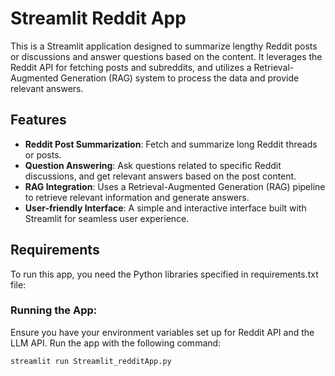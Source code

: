# Streamlit Reddit App

This is a Streamlit application designed to summarize lengthy Reddit posts or discussions and answer questions based on the content. It leverages the Reddit API for fetching posts and subreddits, and utilizes a Retrieval-Augmented Generation (RAG) system to process the data and provide relevant answers.

## Features

- **Reddit Post Summarization**: Fetch and summarize long Reddit threads or posts.
- **Question Answering**: Ask questions related to specific Reddit discussions, and get relevant answers based on the post content.
- **RAG Integration**: Uses a Retrieval-Augmented Generation (RAG) pipeline to retrieve relevant information and generate answers.
- **User-friendly Interface**: A simple and interactive interface built with Streamlit for seamless user experience.

## Requirements

To run this app, you need the Python libraries specified in requirements.txt file:

### Running the App:

Ensure you have your environment variables set up for Reddit API and the LLM API.
Run the app with the following command:
```
streamlit run Streamlit_redditApp.py
```

